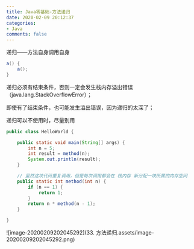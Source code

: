 ```yaml
---
title: Java零基础-方法递归
date: 2020-02-09 20:12:37
categories:
- Java
comments: false
---
```




递归——方法自身调用自身

```java
a() {
	a();
}
```

<!-- more -->

递归必须有结束条件，否则一定会发生栈内存溢出错误（java.lang.StackOverflowError）；

即使有了结束条件，也可能发生溢出错误，因为递归的太深了；

递归可以不使用时，尽量别用



```java
public class HelloWorld {

	public static void main(String[] args) {
		int n = 5;
		int result = method(n);
		System.out.println(result);
	}

    // 虽然这块代码重复调用，但是每次调用都会在 栈内存 新分配一块所属的内存空间
	public static int method(int n) {
		if (n == 1) {
			return 1;
		}
		return n * method(n - 1);
	}

}
```



![image-20200209202045292](33. 方法递归.assets/image-20200209202045292.png)